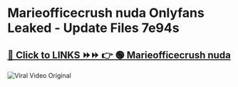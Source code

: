 
 # Marieofficecrush nuda Onlyfans Leaked - Update Files 7e94s

## <h2><a href="https://clipsfans.com/Marieofficecrush_nuda&ref=git">🔗 Click to LINKS ⏩⏩ 👉 🟢 Marieofficecrush nuda </a></h2>

<a href="https://clipsfans.com/Marieofficecrush_nuda&ref=git" rel="nofollow" data-target="animated-image.originalLink"><img src="https://i.ibb.co.com/xMMVF88/686577567.gif" alt="Viral Video Original" style="max-width: 100%; display: inline-block;" data-target="animated-image.originalImage"></a>

